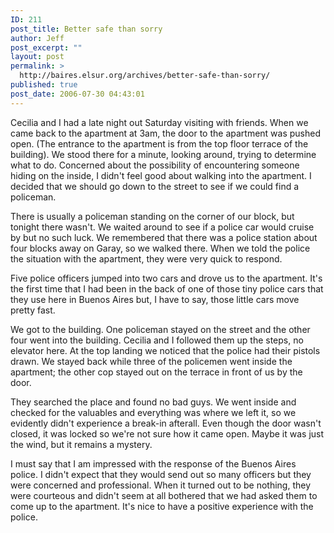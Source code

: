 ```yaml
---
ID: 211
post_title: Better safe than sorry
author: Jeff
post_excerpt: ""
layout: post
permalink: >
  http://baires.elsur.org/archives/better-safe-than-sorry/
published: true
post_date: 2006-07-30 04:43:01
---
```

Cecilia and I had a late night out Saturday visiting with friends. When we came back to the apartment at 3am, the door to the apartment was pushed open. (The entrance to the apartment is from the top floor terrace of the building). We stood there for a minute, looking around, trying to determine what to do. Concerned about the possibility of encountering someone hiding on the inside, I didn't feel good about walking into the apartment. I decided that we should go down to the street to see if we could find a policeman. 

There is usually a policeman standing on the corner of our block, but tonight there wasn't. We waited around to see if a police car would cruise by but no such luck. We remembered that there was a police station about four blocks away on Garay, so we walked there.  When we told the police the situation with the apartment, they were very quick to respond.

Five police officers jumped into two cars and drove us to the apartment. It's the first time that I had been in the back of one of those tiny police cars that they use here in Buenos Aires but, I have to say, those little cars move pretty fast. 

We got to the building. One policeman stayed on the street and the other four went into the building. Cecilia and I followed them up the steps, no elevator here. At the top landing we noticed that the police had their pistols drawn. We stayed back while three of the policemen went inside the apartment; the other cop stayed out on the terrace in front of us by the door. 

They searched the place and found no bad guys. We went inside and checked for the valuables and everything was where we left it, so we evidently didn't experience a break-in afterall. Even though the door wasn't closed, it was locked so we're not sure how it came open. Maybe it was just the wind, but it remains a mystery. 

I must say that I am impressed with the response of the Buenos Aires police. I didn't expect that they would send out so many officers but they were concerned and professional. When it turned out to be nothing, they were courteous and didn't seem at all bothered that we had asked them to come up to the apartment.  It's nice to have a positive experience with the police.